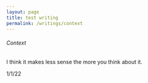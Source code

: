 ```yaml
---
layout: page
title: test writing
permalink: /writings/context
---
```


###### Context

I think it makes less sense the more you think about it.






1/1/22